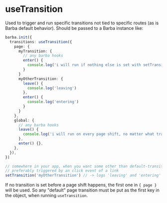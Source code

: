 # useTransition

Used to trigger and run specific transitions not tied to specific routes (as is Barba default behavior). Should be passed to a Barba instance like:

```ts
barba.init({
  transitions: useTransition({
    page: {
      myTransition: {
        // any barba hooks
        enter() {
          console.log('i will run if nothing else is set with setTransition')
        }
      }
      myOtherTransition: {
        leave() {
          console.log('leaving')
        },
        enter() {
          console.log('entering')
        }
      }
    },
    global: {
      // any barba hooks
      leave() {
        console.log('i will run on every page shift, no matter what transition is active')
      },
      enter() {},
    },
  }),
})

// somewhere in your app, when you want some other than default-transition to run
// preferably triggered by an click event of a link
setTransition('myOtherTransition') // -> logs 'leaving' and 'entering' next time a navigation happens
```

If no transition is set before a page shift happens, the first one in `{ page }` will be used. So any "default" page transition must be put as the first key in the object, when running `useTransition`.

